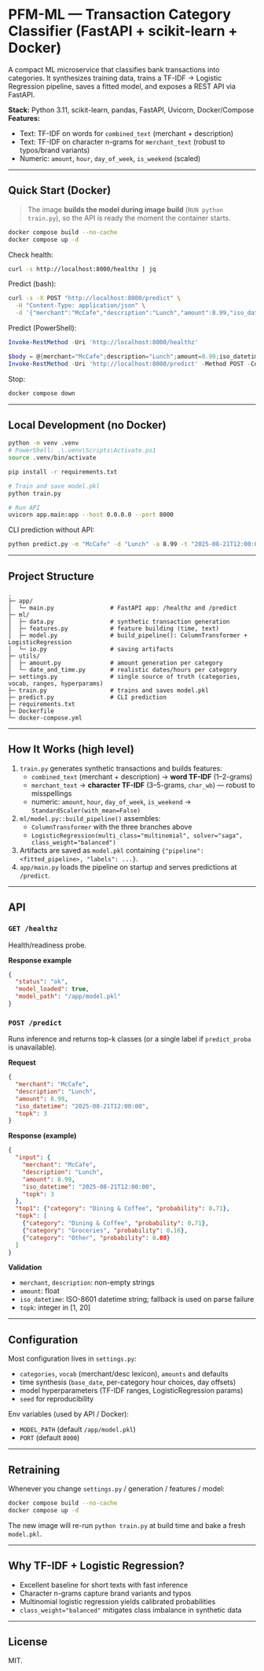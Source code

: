 # PFM-ML — Transaction Category Classifier (FastAPI + scikit-learn + Docker)

A compact ML microservice that classifies bank transactions into categories.
It synthesizes training data, trains a TF-IDF → Logistic Regression pipeline,
saves a fitted model, and exposes a REST API via FastAPI.

**Stack:** Python 3.11, scikit-learn, pandas, FastAPI, Uvicorn, Docker/Compose  
**Features:** 
- Text: TF-IDF on words for `combined_text` (merchant + description)
- Text: TF-IDF on character n-grams for `merchant_text` (robust to typos/brand variants)
- Numeric: `amount`, `hour`, `day_of_week`, `is_weekend` (scaled)

---

## Quick Start (Docker)

> The image **builds the model during image build** (`RUN python train.py`), so the API is ready the moment the container starts.

```bash
docker compose build --no-cache
docker compose up -d
```

Check health:

```bash
curl -s http://localhost:8000/healthz | jq
```

Predict (bash):

```bash
curl -s -X POST "http://localhost:8000/predict" \
  -H "Content-Type: application/json" \
  -d '{"merchant":"McCafe","description":"Lunch","amount":8.99,"iso_datetime":"2025-08-21T12:00:00","topk":3}' | jq
```

Predict (PowerShell):

```powershell
Invoke-RestMethod -Uri 'http://localhost:8000/healthz'

$body = @{merchant="McCafe";description="Lunch";amount=8.99;iso_datetime="2025-08-21T12:00:00";topk=3} | ConvertTo-Json
Invoke-RestMethod -Uri 'http://localhost:8000/predict' -Method POST -ContentType 'application/json' -Body $body | ConvertTo-Json -Depth 6
```

Stop:

```bash
docker compose down
```

---

## Local Development (no Docker)

```bash
python -m venv .venv
# PowerShell: .\.venv\Scripts\Activate.ps1
source .venv/bin/activate

pip install -r requirements.txt

# Train and save model.pkl
python train.py

# Run API
uvicorn app.main:app --host 0.0.0.0 --port 8000
```

CLI prediction without API:
```bash
python predict.py -m "McCafe" -d "Lunch" -a 8.99 -t "2025-08-21T12:00:00"
```

---

## Project Structure

```
.
├─ app/
│  └─ main.py                # FastAPI app: /healthz and /predict
├─ ml/
│  ├─ data.py                # synthetic transaction generation
│  ├─ features.py            # feature building (time, text)
│  ├─ model.py               # build_pipeline(): ColumnTransformer + LogisticRegression
│  └─ io.py                  # saving artifacts
├─ utils/
│  ├─ amount.py              # amount generation per category
│  └─ date_and_time.py       # realistic dates/hours per category
├─ settings.py               # single source of truth (categories, vocab, ranges, hyperparams)
├─ train.py                  # trains and saves model.pkl
├─ predict.py                # CLI prediction
├─ requirements.txt
├─ Dockerfile
└─ docker-compose.yml
```

---

## How It Works (high level)

1. `train.py` generates synthetic transactions and builds features:
   - `combined_text` (merchant + description) → **word TF-IDF** (1–2-grams)
   - `merchant_text` → **character TF-IDF** (3–5-grams, `char_wb`) — robust to misspellings
   - numeric: `amount`, `hour`, `day_of_week`, `is_weekend` → `StandardScaler(with_mean=False)`
2. `ml/model.py::build_pipeline()` assembles:
   - `ColumnTransformer` with the three branches above
   - `LogisticRegression(multi_class="multinomial", solver="saga", class_weight="balanced")`
3. Artifacts are saved as `model.pkl` containing `{"pipeline": <fitted_pipeline>, "labels": ...}`.
4. `app/main.py` loads the pipeline on startup and serves predictions at `/predict`.

---

## API

### `GET /healthz`
Health/readiness probe.

**Response example**
```json
{
  "status": "ok",
  "model_loaded": true,
  "model_path": "/app/model.pkl"
}
```

### `POST /predict`
Runs inference and returns top-k classes (or a single label if `predict_proba` is unavailable).

**Request**
```json
{
  "merchant": "McCafe",
  "description": "Lunch",
  "amount": 8.99,
  "iso_datetime": "2025-08-21T12:00:00",
  "topk": 3
}
```

**Response (example)**
```json
{
  "input": {
    "merchant": "McCafe",
    "description": "Lunch",
    "amount": 8.99,
    "iso_datetime": "2025-08-21T12:00:00",
    "topk": 3
  },
  "top1": {"category": "Dining & Coffee", "probability": 0.71},
  "topk": [
    {"category": "Dining & Coffee", "probability": 0.71},
    {"category": "Groceries", "probability": 0.16},
    {"category": "Other", "probability": 0.08}
  ]
}
```

**Validation**
- `merchant`, `description`: non-empty strings
- `amount`: float
- `iso_datetime`: ISO-8601 datetime string; fallback is used on parse failure
- `topk`: integer in [1, 20]

---

## Configuration

Most configuration lives in `settings.py`:
- `categories`, `vocab` (merchant/desc lexicon), `amounts` and defaults
- time synthesis (`base_date`, per-category hour choices, day offsets)
- model hyperparameters (TF-IDF ranges, LogisticRegression params)
- `seed` for reproducibility

Env variables (used by API / Docker):
- `MODEL_PATH` (default `/app/model.pkl`)
- `PORT` (default `8000`)

---

## Retraining

Whenever you change `settings.py` / generation / features / model:
```bash
docker compose build --no-cache
docker compose up -d
```
The new image will re-run `python train.py` at build time and bake a fresh `model.pkl`.

---

## Why TF-IDF + Logistic Regression?

- Excellent baseline for short texts with fast inference
- Character n-grams capture brand variants and typos
- Multinomial logistic regression yields calibrated probabilities
- `class_weight="balanced"` mitigates class imbalance in synthetic data

---

## License

MIT.
